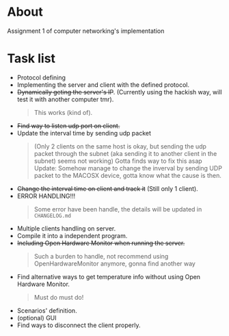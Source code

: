 


# About

Assignment 1 of computer networking's implementation

# Task list
- Protocol defining
- Implementing the server and client with the defined protocol.
- ~~Dynamically geting the server's IP~~. (Currently using the hackish way, will test it with another computer tmr).
    > This works (kind of).
- ~~Find way to listen udp port on client.~~
- Update the interval time by sending udp packet        
    >(Only 2 clients on the same host is okay, but sending the udp packet through the subnet (aka sending it to another client in the subnet) seems not working)
    > Gotta finds way to fix this asap
    > Update: Somehow manage to change the inverval by sending UDP packet to the MACOSX device, gotta know what the cause is then.
- ~~Change the interval time on client and track it~~ (Still only 1 client).
- ERROR HANDLING!!!
    > Some error have been handle, the details will be updated in `CHANGELOG.md`
- Multiple clients handling on server.
- Compile it into a independent program.
- ~~Including Open Hardware Monitor when running the server.~~
    > Such a burden to handle, not recommend using OpenHardwareMonitor anymore, gonna find another way
- Find alternative ways to get temperature info without using Open Hardware Monitor.
    > Must do must do!
- Scenarios' definition.
- (optional) GUI
- Find ways to disconnect the client properly.
